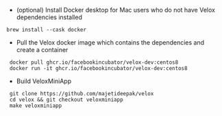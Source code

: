 * (optional) Install Docker desktop for Mac users who do not have Velox dependencies installed

 `brew install --cask docker`

* Pull the Velox docker image which contains the dependencies and create a container
```
 docker pull ghcr.io/facebookincubator/velox-dev:centos8
 docker run -it ghcr.io/facebookincubator/velox-dev:centos8
```
* Build VeloxMiniApp
```
 git clone https://github.com/majetideepak/velox
 cd velox && git checkout veloxminiapp
 make veloxminiapp
```